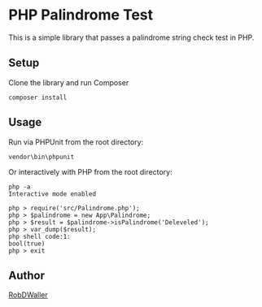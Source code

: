 # PHP Palindrome Test

This is a simple library that passes a palindrome string check test in PHP.

## Setup

Clone the library and run Composer

```
composer install
```

## Usage

Run via PHPUnit from the root directory:

```
vendor\bin\phpunit
```

Or interactively with PHP from the root directory:

```
php -a
Interactive mode enabled

php > require('src/Palindrome.php');
php > $palindrome = new App\Palindrome;
php > $result = $palindrome->isPalindrome('Deleveled');
php > var_dump($result);
php shell code:1:
bool(true)
php > exit
```

## Author

[RobDWaller]('https://twitter.com/RobDWaller')
